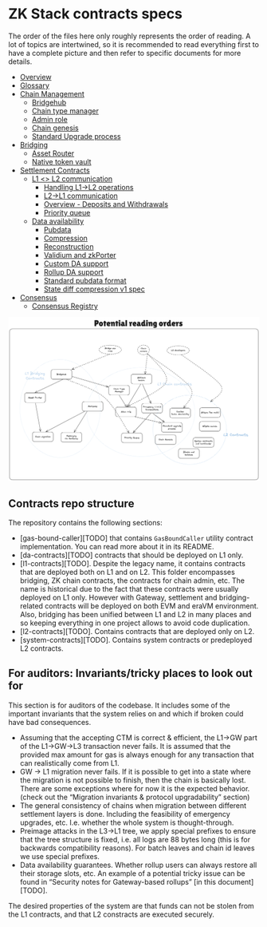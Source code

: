 <!--- WIP --->

# ZK Stack contracts specs

The order of the files here only roughly represents the order of reading. A lot of topics are intertwined, so it is recommended to read everything first to have a complete picture and then refer to specific documents for more details.

- [Overview](../contracts/overview.md)
- [Glossary](../contracts/glossary.md)
- [Chain Management](../contracts/chain_management/overview.md)
  - [Bridgehub](../contracts/chain_management/bridgehub.md)
  - [Chain type manager](../contracts/chain_management/chain_type_manager.md)
  - [Admin role](../contracts/chain_management/admin_role.md)
  - [Chain genesis](../contracts/chain_management/chain_genesis.md)
  - [Standard Upgrade process](../contracts/chain_management/upgrade_process.md)
- [Bridging](../contracts/bridging/overview.md)
  - [Asset Router](../contracts/bridging/asset_router_and_ntv/asset_router.md)
  - [Native token vault](../contracts/bridging/asset_router_and_ntv/native_token_vault.md)
- [Settlement Contracts](../contracts/settlement_contracts/zkchain_basics.md)
  - [L1 <> L2 communication](../contracts/settlement_contracts/priority_queue/README.md)
    - [Handling L1→L2 operations](../contracts/settlement_contracts/priority_queue/l1_l2_communication/l1_to_l2.md)
    - [L2→L1 communication](../contracts/settlement_contracts/priority_queue/l1_l2_communication/l2_to_l1.md)
    - [Overview - Deposits and Withdrawals](../contracts/settlement_contracts/priority_queue/l1_l2_communication/overview_deposits_withdrawals.md)
    - [Priority queue](../contracts/settlement_contracts/priority_queue/priority-queue.md)
  - [Data availability](../contracts/settlement_contracts/data_availability/README.md)
    - [Pubdata](../contracts/settlement_contracts/data_availability/pubdata.md)
    - [Compression](../contracts/settlement_contracts/data_availability/compression.md)
    - [Reconstruction](../contracts/settlement_contracts/data_availability/reconstruction.md)
    - [Validium and zkPorter](../contracts/settlement_contracts/data_availability/validium_zk_porter.md)
    - [Custom DA support](../contracts/settlement_contracts/data_availability/custom_da.md)
    - [Rollup DA support](../contracts/settlement_contracts/data_availability/rollup_da.md)
    - [Standard pubdata format](../contracts/settlement_contracts/data_availability/standard_pubdata_format.md)
    - [State diff compression v1 spec](../contracts/settlement_contracts/data_availability/state_diff_compression_v1_spec.md)
- [Consensus](../contracts/consensus/README.md)
  - [Consensus Registry](../contracts/consensus/consensus-registry.md)

![Reading order](./img/reading_order.png)

## Contracts repo structure

The repository contains the following sections:

- [gas-bound-caller][TODO] that contains `GasBoundCaller` utility contract implementation. You can read more about it in its README.
- [da-contracts][TODO] contracts that should be deployed on L1 only.
- [l1-contracts][TODO]. Despite the legacy name, it contains contracts that are deployed both on L1 and on L2. This folder encompasses bridging, ZK chain contracts, the contracts for chain admin, etc. The name is historical due to the fact that these contracts were usually deployed on L1 only. However with Gateway, settlement and bridging-related contracts will be deployed on both EVM and eraVM environment. Also, bridging has been unified between L1 and L2 in many places and so keeping everything in one project allows to avoid code duplication.
- [l2-contracts][TODO]. Contains contracts that are deployed only on L2.
- [system-contracts][TODO]. Contains system contracts or predeployed L2 contracts.

## For auditors: Invariants/tricky places to look out for

This section is for auditors of the codebase. It includes some of the important invariants that the system relies on and which if broken could have bad consequences.

- Assuming that the accepting CTM is correct & efficient, the L1→GW part of the L1→GW→L3 transaction never fails. It is assumed that the provided max amount for gas is always enough for any transaction that can realistically come from L1.
- GW → L1 migration never fails. If it is possible to get into a state where the migration is not possible to finish, then the chain is basically lost. There are some exceptions where for now it is the expected behavior. (check out the “Migration invariants & protocol upgradability” section)
- The general consistency of chains when migration between different settlement layers is done. Including the feasibility of emergency upgrades, etc. I.e. whether the whole system is thought-through.
- Preimage attacks in the L3→L1 tree, we apply special prefixes to ensure that the tree structure is fixed, i.e. all logs are 88 bytes long (this is for backwards compatibility reasons). For batch leaves and chain id leaves we use special prefixes.
- Data availability guarantees. Whether rollup users can always restore all their storage slots, etc. An example of a potential tricky issue can be found in “Security notes for Gateway-based rollups” [in this document][TODO].

The desired properties of the system are that funds can not be stolen from the L1 contracts, and that L2 constracts are executed securely.